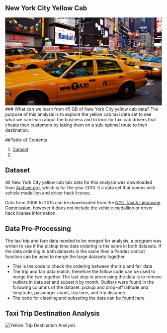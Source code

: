 ## New York City Yellow Cab
<img alt="Yellow cab picture" src="images/NYC-Taxi-Cab.jpg" width='1000'>
### What can we learn from 45 GB of New York City yellow cab data?
The purpose of this analysis is to explore the yellow cab taxi data set to see what we can learn about the business and to look for taxi cab drivers that cheats their customers by taking them on a sub-optimal route to their destination.

##Table of Contents
1.  [Dataset](#dataset)
2.  

## Dataset
All New York City yellow cab taix data for this analysis was downloaded from [Archive.org](https://archive.org/details/nycTaxiTripData2013), which is for the year 2013. It a data set that comes with vehicle medallion and driver hack license.

Data from 2009 to 2015 can be downloaded from the [NYC Taxi & Limousine Commission](http://www.nyc.gov/html/tlc/html/about/trip_record_data.shtml), however it does not include the vehicle medallion or driver hack license information.

## Data Pre-Processing
The taxi trip and fare data needed to be merged for analysis, a program was writen to see if the pickup time data ordering is the same in both datasets. If the data ordering in both datasets is the same then a Pandas concat function can be used to merge the large datasets together. 
* This is the code to check the ordering between the trip and fair data
* The trip and fair data match, therefore the follow code can be used to merge the two together
The last step in processing the data is to remove outliers in data set and subset it by month. Outliers were found in the following columns of the dataset: pickup and drop-off latitude and longitude, passenger count, trip time, and trip distance. 
* The code for cleaning and subseting the data can be found here

## Taxi Trip Destination Analysis
<img alt="Yellow Trip Destination Analysis" src="images/1_17mil_droppoff_fullscreen.png" width='1000'>
